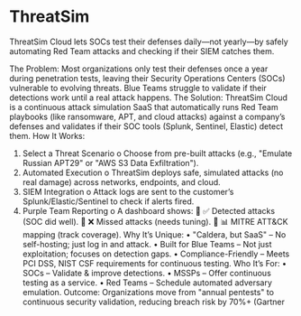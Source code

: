# ThreatSim
ThreatSim Cloud lets SOCs test their defenses daily—not yearly—by safely automating Red Team attacks and checking if their SIEM catches them.

The Problem:
Most organizations only test their defenses once a year during penetration tests, leaving their Security Operations Centers (SOCs) vulnerable to evolving threats. Blue Teams struggle to validate if their detections work until a real attack happens.
The Solution:
ThreatSim Cloud is a continuous attack simulation SaaS that automatically runs Red Team playbooks (like ransomware, APT, and cloud attacks) against a company’s defenses and validates if their SOC tools (Splunk, Sentinel, Elastic) detect them.
How It Works:
1.	Select a Threat Scenario
o	Choose from pre-built attacks (e.g., "Emulate Russian APT29" or "AWS S3 Data Exfiltration").
2.	Automated Execution
o	ThreatSim deploys safe, simulated attacks (no real damage) across networks, endpoints, and cloud.
3.	SIEM Integration
o	Attack logs are sent to the customer’s Splunk/Elastic/Sentinel to check if alerts fired.
4.	Purple Team Reporting
o	A dashboard shows:
	✅ Detected attacks (SOC did well).
	❌ Missed attacks (needs tuning).
	📊 MITRE ATT&CK mapping (track coverage).
Why It’s Unique:
•	"Caldera, but SaaS" – No self-hosting; just log in and attack.
•	Built for Blue Teams – Not just exploitation; focuses on detection gaps.
•	Compliance-Friendly – Meets PCI DSS, NIST CSF requirements for continuous testing.
Who It’s For:
•	SOCs – Validate & improve detections.
•	MSSPs – Offer continuous testing as a service.
•	Red Teams – Schedule automated adversary emulation.
Outcome: Organizations move from "annual pentests" to continuous security validation, reducing breach risk by 70%+ (Gartner

